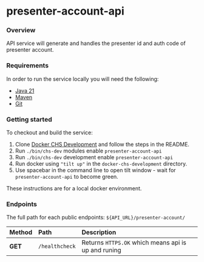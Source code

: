 # presenter-account-api

### Overview
API service will generate and handles the presenter id and auth code of presenter account.

### Requirements
In order to run the service locally you will need the following:
- [Java 21](https://www.oracle.com/java/technologies/downloads/#java21)
- [Maven](https://maven.apache.org/download.cgi)
- [Git](https://git-scm.com/downloads)

### Getting started
To checkout and build the service:
1. Clone [Docker CHS Development](https://github.com/companieshouse/docker-chs-development) and follow the steps in the README.
2. Run `./bin/chs-dev` modules enable `presenter-account-api`
3. Run `./bin/chs-dev` development enable `presenter-account-api`
4. Run docker using `"tilt up"` in the `docker-chs-development` directory.
5. Use spacebar in the command line to open tilt window - wait for `presenter-account-api` to become green.

These instructions are for a local docker environment.

### Endpoints

The full path for each public endpoints:
`${API_URL}/presenter-account/`

Method    | Path                                                          | Description
:---------|:--------------------------------------------------------------|:-----------
**GET**   | `/healthcheck`                                                | Returns `HTTPS.OK` which means api is up and runing
